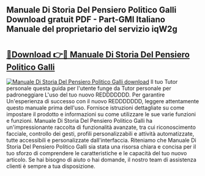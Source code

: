 ## Manuale Di Storia Del Pensiero Politico Galli Download gratuit PDF - Part-GMl Italiano Manuale del proprietario del servizio iqW2g

# <h2><a href="http://dfaod2.blite.top/?on=Manuale+Di+Storia+Del+Pensiero+Politico+Galli">🔗Download 👉🔴 Manuale Di Storia Del Pensiero Politico Galli</a></h2>

[![Manuale Di Storia Del Pensiero Politico Galli download](https://i.imgur.com/lujVjoI.png)](http://dfaod2.blite.top/?on=Manuale+Di+Storia+Del+Pensiero+Politico+Galli)
Il tuo Tutor personale questa guida per l'utente funge da Tutor personale per padroneggiare L'uso del tuo nuovo REDDDDDDD. Per garantire Un'esperienza di successo con il nuovo REDDDDDDD, leggere attentamente questo manuale prima dell'uso. Fornisce istruzioni dettagliate su come impostare il prodotto e informazioni su come utilizzare le sue varie funzioni e funzioni. Manuale Di Storia Del Pensiero Politico Galli ha un'impressionante raccolta di funzionalità avanzate, tra cui riconoscimento facciale, controllo dei gesti, profili personalizzabili e attività automatizzate, tutte accessibili e personalizzate dall'interfaccia. Riteniamo che Manuale Di Storia Del Pensiero Politico Galli sia stata una risorsa chiara e concisa per il tuo sforzo di comprendere le caratteristiche e le capacità del tuo nuovo articolo. Se hai bisogno di aiuto o hai domande, il nostro team di assistenza clienti è sempre a tua disposizione.
